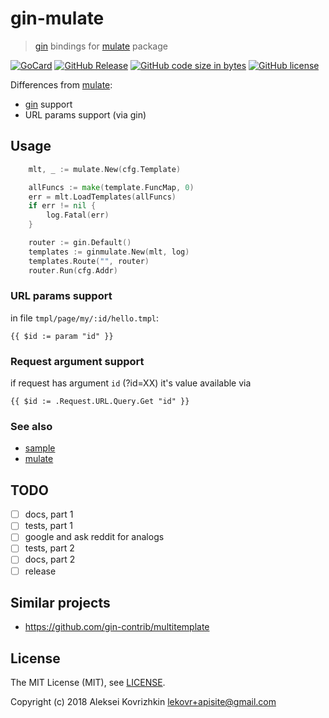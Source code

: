 # gin-mulate
> [gin](https://github.com/gin-gonic/gin) bindings for [mulate](https://github.com/apisite/mulate) package

[![GoCard][gc1]][gc2]
 [![GitHub Release][gr1]][gr2]
 [![GitHub code size in bytes][sz]]()
 [![GitHub license][gl1]][gl2]

[gc1]: https://goreportcard.com/badge/apisite/gin-mulate
[gc2]: https://goreportcard.com/report/github.com/apisite/gin-mulate
[gr1]: https://img.shields.io/github/release/apisite/gin-mulate.svg
[gr2]: https://github.com/apisite/gin-mulate/releases
[sz]: https://img.shields.io/github/languages/code-size/apisite/gin-mulate.svg
[gl1]: https://img.shields.io/github/license/apisite/gin-mulate.svg
[gl2]: LICENSE

Differences from [mulate](https://github.com/apisite/mulate):
* [gin](https://github.com/gin-gonic/gin) support
* URL params support (via gin)

## Usage

```go
    mlt, _ := mulate.New(cfg.Template)

    allFuncs := make(template.FuncMap, 0)
    err = mlt.LoadTemplates(allFuncs)
    if err != nil {
        log.Fatal(err)
    }

    router := gin.Default()
    templates := ginmulate.New(mlt, log)
    templates.Route("", router)
    router.Run(cfg.Addr)
```

### URL params support

in file `tmpl/page/my/:id/hello.tmpl`:
```
{{ $id := param "id" }}
```

### Request argument support

if request has argument `id` (?id=XX) it's value available via
```
{{ $id := .Request.URL.Query.Get "id" }}
```

### See also

* [sample](sample/)
* [mulate](https://github.com/apisite/mulate)

## TODO

* [ ] docs, part 1
* [ ] tests, part 1
* [ ] google and ask reddit for analogs
* [ ] tests, part 2
* [ ] docs, part 2
* [ ] release

## Similar projects

* https://github.com/gin-contrib/multitemplate

## License

The MIT License (MIT), see [LICENSE](LICENSE).

Copyright (c) 2018 Aleksei Kovrizhkin <lekovr+apisite@gmail.com>

